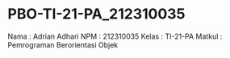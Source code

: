 # PBO-TI-21-PA_212310035
Nama    : Adrian Adhari
NPM     : 212310035
Kelas   : TI-21-PA
Matkul  : Pemrograman Berorientasi Objek
